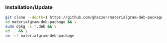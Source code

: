 ### Installation/Update

```bash
git clone --depth=1 https://github.com/ghazzor/materialgram-deb-package && \
cd materialgram-deb-package && \
sudo dpkg -i *.deb && \
cd .. && \
rm -rf materialgram-deb-package
```
